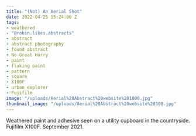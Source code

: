```yaml
---
title: "(Not) An Aerial Shot"
date: 2022-04-25 15:24:00 Z
tags:
- weathered
- "@robin.likes.abstracts"
- abstract
- abstract photography
- found abstract
- No Great Hurry
- paint
- flaking paint
- pattern
- square
- X100F
- urban explorer
- Fujifilm
image: "/uploads/Aerial%20Abstract%20website%201000.jpg"
thumbnail_image: "/uploads/Aerial%20Abstract%20website%20300.jpg"
---
```


Weathered paint and adhesive seen on a utility cupboard in the countryside. Fujifilm X100F. September 2021.